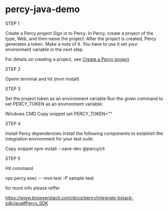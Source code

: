 # percy-java-demo
STEP 1

Create a Percy project
Sign in to Percy. In Percy, create a project of the type, Web, and then name the project. After the project is created, Percy generates a token. Make a note of it. You have to use it set your environment variable in the next step.

For details on creating a project, see [Create a Percy project](https://www.browserstack.com/docs/percy/integrate-bstack-sdk/java#Percy_SDK).

STEP 2 

Openn terminal and hit (mvn install) 

STEP 3

Set the project token as an environment variable
Run the given command to set PERCY_TOKEN as an environment variable:

Windows CMD
Copy snippet
set PERCY_TOKEN="<your token here>"

STEP 4

Install Percy dependencies
Install the following components to establish the integration environment for your test suite.

Copy snippet
npm install --save-dev @percy/cli

STEP 5

Hit command 

npx percy exec -- mvn test -P sample-test

for more info please reffer 

https://www.browserstack.com/docs/percy/integrate-bstack-sdk/java#Percy_SDK

